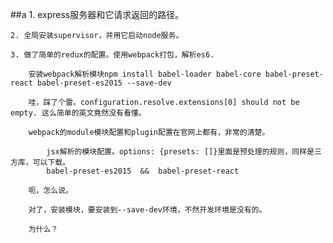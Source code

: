 ##a
    1. express服务器和它请求返回的路径。

    2. 全局安装supervisor，并用它启动node服务。

    3. 做了简单的redux的配置。使用webpack打包，解析es6.
        
        安装webpack解析模块npm install babel-loader babel-core babel-preset-react babel-preset-es2015 --save-dev

        哇，踩了个雷。configuration.resolve.extensions[0] should not be empty. 这么简单的英文竟然没有看懂。

        webpack的module模块配置和plugin配置在官网上都有，非常的清楚。

            jsx解析的模块配置。options: {presets: []}里面是预处理的规则，同样是三方库，可以下载。
            babel-preset-es2015  &&  babel-preset-react

        呃，怎么说。

        对了，安装模块，要安装到--save-dev环境，不然开发环境是没有的。

        为什么？

    